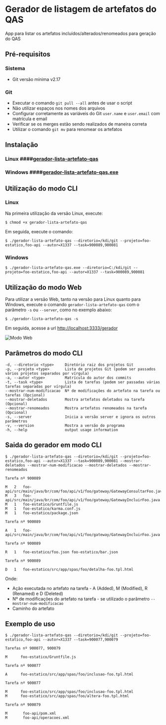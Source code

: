 # Gerador de listagem de artefatos do QAS

App para listar os artefatos incluídos/alterados/renomeados para geração do QAS

## Pré-requisitos 

### Sistema

- Git versão mínima v2.17

### Git

- Executar o comando `git pull --all` antes de usar o script
- Não utilizar espaços nos nomes dos arquivos
- Configurar corretamente as variáveis do Git `user.name` e `user.email` com matrícula e email
- Verificar se os merges estão sendo realizados de maneira correta
- Utilizar o comando `git mv` para renomear os artefatos

## Instalação 

### Linux ####[gerador-lista-artefato-qas](https://raw.githubusercontent.com/diegomdrs/gerador-lista-artefato-qas/master/dist/gerador-lista-artefato-qas)

### Windows ####[gerador-lista-artefato-qas.exe](https://raw.githubusercontent.com/diegomdrs/gerador-lista-artefato-qas/master/dist/gerador-lista-artefato-qas.exe)

## Utilização do modo CLI

### Linux

Na primeira utilização da versão Linux, execute:

``` console
$ chmod +x gerador-lista-artefato-qas
```
Em seguida, execute o comando:

``` console
$ ./gerador-lista-artefato-qas --diretorio=/kdi/git --projeto=foo-estatico,foo-api --autor=X1337 --task=900089,900081
```

### Windows

``` console
$ ./gerador-lista-artefato-qas.exe --diretorio=C:/kdi/git --projeto=foo-estatico,foo-api --autor=X1337 --task=900089,900081
```

## Utilização do modo Web

Para utilizar a versão Web, tanto na versão para Linux quanto para Windows, execute o comando `gerador-lista-artefato-qas` com o parâmetro `-s` ou `--server`, como no exemplo abaixo:

``` console
$ ./gerador-lista-artefato-qas -s
```

Em seguida, acesse a url [http://localhost:3333/gerador](http://localhost:3333/gerador)

![Modo Web](https://raw.githubusercontent.com/diegomdrs/gerador-lista-artefato-qas/master/web.png)

## Parâmetros do modo CLI

``` console
-d, --diretorio <type>     Diretório raiz dos projetos Git
-p, --projeto <type>       Lista de projetos Git (podem ser passados vários projetos separados por vírgula)
-a, --autor <type>         Matrícula do autor dos commits
-t, --task <type>          Lista de tarefas (podem ser passadas várias tarefas separadas por vírgula)
--mostrar-num-modificacao  Nº de modificações do artefato na tarefa ou tarefas (Opcional)
--mostrar-deletados        Mostra artefatos deletados na tarefa (Opcional)
--mostrar-renomeados       Mostra artefatos renomeados na tarefa (Opcional)
-s, --server               Inicia a versão server e ignora os outros parâmetros
-v, --version              Mostra a versão do programa
-h, --help                 output usage information
```

## Saida do gerador em modo CLI

``` console
$ ./gerador-lista-artefato-qas --diretorio=/kdi/git --projeto=foo-estatico,foo-api --autor=X1337 --task=900089,900081 --mostrar-deletados --mostrar-num-modificacao --mostrar-deletados --mostrar-renomeados

Tarefa nº 900089

M   2   foo-api/src/main/java/br/com/foo/api/v1/foo/gateway/GatewayConsultarFoo.java
M   3   foo-api/src/main/java/br/com/foo/api/v1/foo/gateway/GatewayIncluirFoo.java
M   1   foo-estatico/Gruntfile.js
M   1   foo-estatico/karma.conf.js
M   1   foo-estatico/package.json

Tarefa nº 900089

A   1   foo-api/src/main/java/br/com/foo/api/v1/foo/gateway/GatewayIncluirFoo.java

Tarefa nº 900089

R   1   foo-estatico/foo.json foo-estatico/bar.json

Tarefa nº 900089

D   1   foo-estatico/src/app/spas/foo/detalha-foo.tpl.html

```
Onde:

- Ação executada no artefato na tarefa - A (Added), M (Modified), R (Renamed) e D (Deleted)
- Nº de modificações do artefato na tarefa - se utilizado o parâmetro `--mostrar-num-modificacao`
- Caminho do artefato

## Exemplo de uso

``` console
$ ./gerador-lista-artefato-qas --diretorio=/kdi/git --projeto=foo-estatico,foo-api --autor=X1337 --task=900077,900079

Tarefas nº 900077, 900079

M      foo-estatico/Gruntfile.js

Tarefa nº 900077

A      foo-estatico/src/app/spas/foo/inclusao-foo.tpl.html

Tarefa nº 900077

M      foo-estatico/src/app/spas/foo/inclusao-foo.tpl.html
M      foo-estatico/src/app/spas/foo/altera-foo.tpl.html

Tarefa nº 900079

M       foo-api/pom.xml
M       foo-api/operacoes.xml

```
